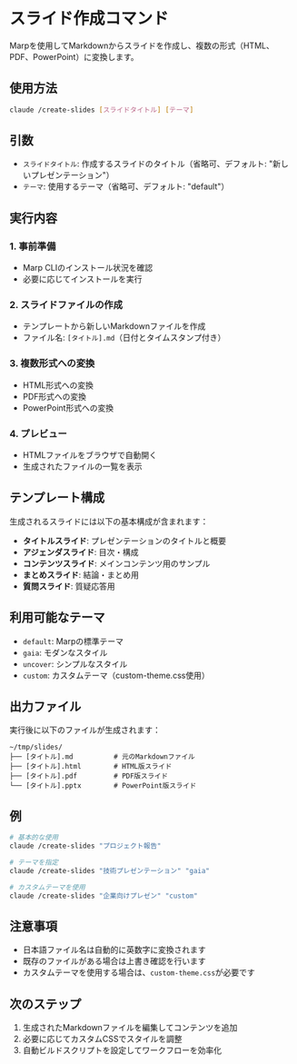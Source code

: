 # スライド作成コマンド

Marpを使用してMarkdownからスライドを作成し、複数の形式（HTML、PDF、PowerPoint）に変換します。

## 使用方法

```bash
claude /create-slides [スライドタイトル] [テーマ]
```

## 引数

- `スライドタイトル`: 作成するスライドのタイトル（省略可、デフォルト: "新しいプレゼンテーション"）
- `テーマ`: 使用するテーマ（省略可、デフォルト: "default"）

## 実行内容

### 1. 事前準備
- Marp CLIのインストール状況を確認
- 必要に応じてインストールを実行

### 2. スライドファイルの作成
- テンプレートから新しいMarkdownファイルを作成
- ファイル名: `[タイトル].md`（日付とタイムスタンプ付き）

### 3. 複数形式への変換
- HTML形式への変換
- PDF形式への変換  
- PowerPoint形式への変換

### 4. プレビュー
- HTMLファイルをブラウザで自動開く
- 生成されたファイルの一覧を表示

## テンプレート構成

生成されるスライドには以下の基本構成が含まれます：

- **タイトルスライド**: プレゼンテーションのタイトルと概要
- **アジェンダスライド**: 目次・構成
- **コンテンツスライド**: メインコンテンツ用のサンプル
- **まとめスライド**: 結論・まとめ用
- **質問スライド**: 質疑応答用

## 利用可能なテーマ

- `default`: Marpの標準テーマ
- `gaia`: モダンなスタイル
- `uncover`: シンプルなスタイル
- `custom`: カスタムテーマ（custom-theme.css使用）

## 出力ファイル

実行後に以下のファイルが生成されます：

```
~/tmp/slides/
├── [タイトル].md          # 元のMarkdownファイル
├── [タイトル].html        # HTML版スライド
├── [タイトル].pdf         # PDF版スライド
└── [タイトル].pptx        # PowerPoint版スライド
```

## 例

```bash
# 基本的な使用
claude /create-slides "プロジェクト報告"

# テーマを指定
claude /create-slides "技術プレゼンテーション" "gaia"

# カスタムテーマを使用
claude /create-slides "企業向けプレゼン" "custom"
```

## 注意事項

- 日本語ファイル名は自動的に英数字に変換されます
- 既存のファイルがある場合は上書き確認を行います
- カスタムテーマを使用する場合は、`custom-theme.css`が必要です

## 次のステップ

1. 生成されたMarkdownファイルを編集してコンテンツを追加
2. 必要に応じてカスタムCSSでスタイルを調整
3. 自動ビルドスクリプトを設定してワークフローを効率化

